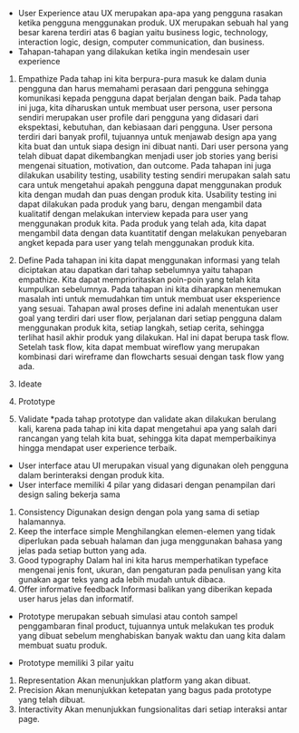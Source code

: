 * User Experience atau UX merupakan apa-apa yang pengguna rasakan ketika pengguna menggunakan produk. UX merupakan sebuah hal yang besar karena terdiri atas 6 bagian yaitu business logic, technology, interaction logic, design, computer communication, dan business.
* Tahapan-tahapan yang dilakukan ketika ingin mendesain user experience
1. Empathize
Pada tahap ini kita berpura-pura masuk ke dalam dunia pengguna dan harus memahami perasaan dari pengguna sehingga komunikasi kepada pengguna dapat berjalan dengan baik. Pada tahap ini juga, kita diharuskan untuk membuat user persona, user persona sendiri merupakan user profile dari pengguna yang didasari dari ekspektasi, kebutuhan, dan kebiasaan dari pengguna. User persona terdiri dari banyak profil, tujuannya untuk menjawab design apa yang kita buat dan untuk siapa design ini dibuat nanti. 
Dari user persona yang telah dibuat dapat dikembangkan menjadi user job stories yang berisi mengenai situation, motivation, dan outcome. Pada tahapan ini juga dilakukan usability testing, usability testing sendiri merupakan salah satu cara untuk mengetahui apakah pengguna dapat menggunakan produk kita dengan mudah dan puas dengan produk kita. Usability testing ini dapat dilakukan pada produk yang baru, dengan mengambil data kualitatif dengan melakukan interview kepada para user yang menggunakan produk kita. Pada produk yang telah ada, kita dapat mengambil data dengan data kuantitatif dengan melakukan penyebaran angket kepada para user yang telah menggunakan produk kita.


2. Define
Pada tahapan ini kita dapat menggunakan informasi yang telah diciptakan atau dapatkan dari tahap sebelumnya yaitu tahapan empathize. Kita dapat memprioritaskan poin-poin yang telah kita kumpulkan sebelumnya. Pada tahapan ini kita diharapkan menemukan masalah inti untuk memudahkan tim untuk membuat user eksperience yang sesuai.
Tahapan awal proses define ini adalah menentukan user goal yang terdiri dari user flow, perjalanan dari setiap pengguna dalam menggunakan produk kita, setiap langkah, setiap cerita, sehingga terlihat hasil akhir produk yang dilakukan. Hal ini dapat berupa task flow. Setelah task flow, kita dapat membuat wireflow yang merupakan kombinasi dari wireframe dan flowcharts sesuai dengan task flow yang ada. 


3. Ideate
4. Prototype
5. Validate
*pada tahap prototype dan validate akan dilakukan berulang kali, karena pada tahap ini kita dapat mengetahui apa yang salah dari rancangan yang telah kita buat, sehingga kita dapat memperbaikinya hingga mendapat user experience terbaik.


* User interface atau UI merupakan visual yang digunakan oleh pengguna dalam berinteraksi dengan produk kita. 
* User interface memiliki 4 pilar yang didasari dengan penampilan dari design saling bekerja sama 
1. Consistency
Digunakan design dengan pola yang sama di setiap halamannya. 
2. Keep the interface simple
Menghilangkan elemen-elemen yang tidak diperlukan pada sebuah halaman dan juga menggunakan bahasa yang jelas pada setiap button yang ada.
3. Good typography
Dalam hal ini kita harus memperhatikan typeface mengenai jenis font, ukuran, dan pengaturan pada penulisan yang kita gunakan agar teks yang ada lebih mudah untuk dibaca. 
4. Offer informative feedback
Informasi balikan yang diberikan kepada user harus jelas dan informatif. 


* Prototype merupakan sebuah simulasi atau contoh sampel penggambaran final product, tujuannya untuk melakukan tes produk yang dibuat sebelum menghabiskan banyak waktu dan uang kita dalam membuat suatu produk.


* Prototype memiliki 3 pilar yaitu
1. Representation
Akan menunjukkan platform yang akan dibuat.
2. Precision
Akan menunjukkan ketepatan yang bagus pada prototype yang telah dibuat.
3. Interactivity
Akan menunjukkan fungsionalitas dari setiap interaksi antar page.